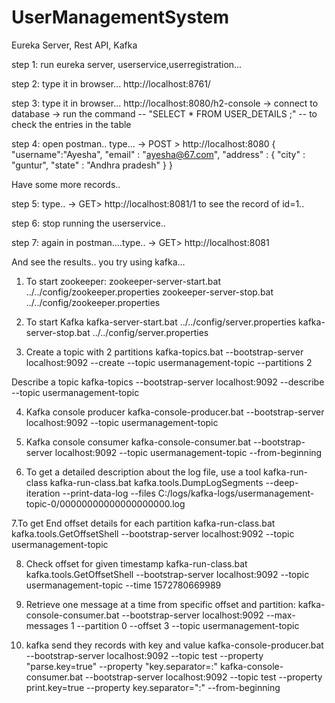 # UserManagementSystem
Eureka Server, Rest API, Kafka

step 1:
run eureka server, userservice,userregistration...

step 2: type it in browser...
http://localhost:8761/

step 3: type it in browser...
http://localhost:8080/h2-console
 -> connect to database
 -> run the command -- "SELECT * FROM USER_DETAILS ;" -- to check the entries in the table

step 4: open postman..
type...
 -> POST > http://localhost:8080
 {
    "username":"Ayesha",
    "email" : "ayesha@67.com",
    "address" : {
        "city" : "guntur",
        "state" : "Andhra pradesh"
    }
}

Have some more records..

step 5: type..
 -> GET> http://localhost:8081/1
 to see the record of id=1..

step 6: stop running the userservice..

step 7: again in postman....type..
 -> GET> http://localhost:8081

 And see the results..
 you try using kafka...

 1. To start zookeeper:
zookeeper-server-start.bat  ../../config/zookeeper.properties
zookeeper-server-stop.bat  ../../config/zookeeper.properties

2. To start Kafka
kafka-server-start.bat  ../../config/server.properties
kafka-server-stop.bat  ../../config/server.properties

3. Create a topic with 2 partitions
kafka-topics.bat --bootstrap-server localhost:9092 --create --topic usermanagement-topic --partitions 2

Describe a topic
kafka-topics --bootstrap-server localhost:9092 --describe --topic usermanagement-topic

4. Kafka console producer
kafka-console-producer.bat --bootstrap-server localhost:9092 --topic  usermanagement-topic

5. Kafka console consumer
kafka-console-consumer.bat --bootstrap-server localhost:9092  --topic usermanagement-topic --from-beginning

6. To get a detailed description about the log file, use a tool kafka-run-class
kafka-run-class.bat kafka.tools.DumpLogSegments --deep-iteration --print-data-log --files C:/logs/kafka-logs/usermanagement-topic-0/00000000000000000000.log

7.To get End offset details for each partition
kafka-run-class.bat kafka.tools.GetOffsetShell --bootstrap-server localhost:9092 --topic usermanagement-topic

8. Check offset for given timestamp
kafka-run-class.bat kafka.tools.GetOffsetShell --bootstrap-server localhost:9092 --topic usermanagement-topic --time 1572780669989

9. Retrieve one message at a time from specific offset and partition:
kafka-console-consumer.bat --bootstrap-server localhost:9092 --max-messages 1  --partition 0  --offset 3 --topic usermanagement-topic


10. kafka send they records with key and value
kafka-console-producer.bat --bootstrap-server localhost:9092 --topic test --property "parse.key=true" --property "key.separator=:"
kafka-console-consumer.bat --bootstrap-server localhost:9092 --topic test --property print.key=true --property key.separator=":" --from-beginning
